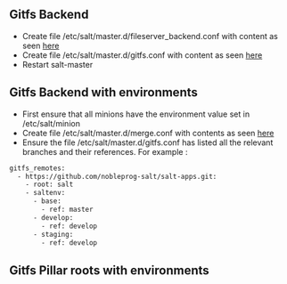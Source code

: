 ## Gitfs Backend
- Create file /etc/salt/master.d/fileserver_backend.conf with content as seen [here](https://github.com/nobleprog-salt/salt-apps/blob/master/config/master/master.d/fileserver_backend.conf)     
- Create file /etc/salt/master.d/gitfs.conf with content as seen [here](https://github.com/nobleprog-salt/salt-apps/blob/master/config/master/master.d/gitfs.conf)      
- Restart salt-master


## Gitfs Backend with environments
- First ensure that all minions have the environment value set in /etc/salt/minion
- Create file /etc/salt/master.d/merge.conf with contents as seen [here](https://github.com/nobleprog-salt/salt-apps/blob/master/config/master/master.d/merge.conf)
- Ensure the file /etc/salt/master.d/gitfs.conf has listed all the relevant branches and their references. For example :
```sh
gitfs_remotes:
  - https://github.com/nobleprog-salt/salt-apps.git:
    - root: salt
    - saltenv:
      - base:
        - ref: master
      - develop:
        - ref: develop
      - staging:
        - ref: develop
```

## Gitfs Pillar roots with environments
